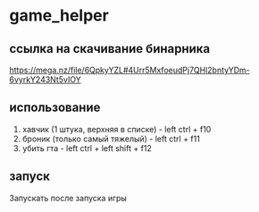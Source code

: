 # game_helper

## ссылка на скачивание бинарника 
https://mega.nz/file/6QpkyYZL#4Urr5MxfoeudPj7QHl2bntyYDm-6vyrkY243Nt5vIOY

## использование
1. хавчик (1 штука, верхняя в списке) - left ctrl + f10
2. броник (только самый тяжелый) - left ctrl + f11
3. убить гта - left ctrl + left shift + f12

## запуск
Запускать после запуска игры
